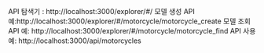 API 탐색기 : http://localhost:3000/explorer/#/
모델 생성 API 예:http://localhost:3000/explorer/#/motorcycle/motorcycle_create
모델 조회 API 예: http://localhost:3000/explorer/#/motorcycle/motorcycle_find
API 사용 예: http://localhost:3000/api/motorcycles

